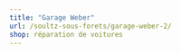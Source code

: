```yaml
---
title: "Garage Weber"
url: /soultz-sous-forets/garage-weber-2/
shop: réparation de voitures
---
```

